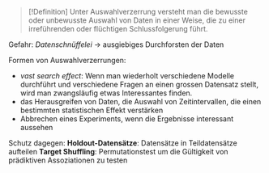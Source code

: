 >[!Definition]
>Unter Auswahlverzerrung versteht man die bewusste oder unbewusste Auswahl von Daten in einer Weise, die zu einer irreführenden oder flüchtigen Schlussfolgerung führt.


Gefahr: *Datenschnüffelei* -> ausgiebiges Durchforsten der Daten

Formen von Auswahlverzerrungen:
- *vast search effect*: Wenn man wiederholt verschiedene Modelle durchführt und verschiedene Fragen an einen grossen Datensatz stellt, wird man zwangsläufig etwas Interessantes finden.
- das Herausgreifen von Daten, die Auswahl von Zeitintervallen, die einen bestimmten statistischen Effekt verstärken
- Abbrechen eines Experiments, wenn die Ergebnisse interessant aussehen

Schutz dagegen:
**Holdout-Datensätze**: Datensätze in Teildatensätze aufteilen
**Target Shuffling**: Permutationstest um die Gültigkeit von prädiktiven Assoziationen zu testen